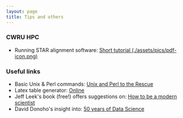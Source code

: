 ```yaml
---
layout: page
title: Tips and others
---
```


### CWRU HPC

- Running STAR alignment software: [Short tutorial (./assets/pics/pdf-icon.png)](STAR_CWRU_HPC.pdf)


### Useful links

- Basic Unix &amp; Perl commands: [Unix and Perl to the Rescue](http://korflab.ucdavis.edu/unix_and_perl/)
- Latex table generator: [Online](https://www.tablesgenerator.com/)
- Jeff Leek's book (free!) offers suggestions on: [How to be a modern scientist](https://leanpub.com/modernscientist)
- David Donoho's insight into: [50 years of Data Science](https://courses.csail.mit.edu/18.337/2015/docs/50YearsDataScience.pdf)



